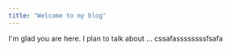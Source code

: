 ```yaml
---
title: "Welcome to my blog"
---
```


I'm glad you are here. I plan to talk about ...
cssafassssssssfsafa
